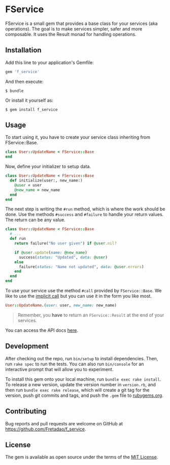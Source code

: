 # FService

FService is a small gem that provides a base class for your services (aka operations).
The goal is to make services simpler, safer and more composable.
It uses the Result monad for handling operations.

## Installation

Add this line to your application's Gemfile:

```ruby
gem 'f_service'
```

And then execute:

    $ bundle

Or install it yourself as:

    $ gem install f_service

## Usage

To start using it, you have to create your service class inheriting from FService::Base.

```ruby
class User::UpdateName < FService::Base
end
```

Now, define your initializer to setup data.
```ruby
class User::UpdateName < FService::Base
  def initialize(user:, new_name:)
    @user = user
    @new_name = new_name
  end
end
```

The next step is writing the `#run` method, which is where the work should be done.
Use the methods `#success` and `#failure` to handle your return values. The return can be any value.

```ruby
class User::UpdateName < FService::Base
  # ...
  def run
    return failure("No user given") if @user.nil?

    if @user.update(name: @new_name)
      success(status: "Updated", data: @user)
    else
      failure(status: "Name not updated", data: @user.errors)
    end
  end
end
```

To use your service use the method `#call` provided by `FService::Base`. We like to use the [implicit call](https://stackoverflow.com/questions/19108550/how-does-rubys-operator-work) but you can use it in the form you like most.

```ruby
User::UpdateName.(user: user, new_name: new_name)
```

> Remember, you **have** to return an `FService::Result` at the end of your services.

You can access the API docs [here](https://www.rubydoc.info/gems/f_service/).

## Development

After checking out the repo, run `bin/setup` to install dependencies. Then, run `rake spec` to run the tests. You can also run `bin/console` for an interactive prompt that will allow you to experiment.

To install this gem onto your local machine, run `bundle exec rake install`. To release a new version, update the version number in `version.rb`, and then run `bundle exec rake release`, which will create a git tag for the version, push git commits and tags, and push the `.gem` file to [rubygems.org](https://rubygems.org).

## Contributing

Bug reports and pull requests are welcome on GitHub at https://github.com/Fretadao/f_service.

## License

The gem is available as open source under the terms of the [MIT License](https://opensource.org/licenses/MIT).
